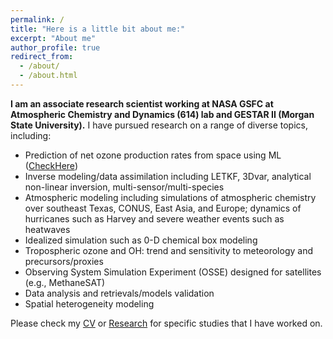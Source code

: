 ```yaml
---
permalink: /
title: "Here is a little bit about me:"
excerpt: "About me"
author_profile: true
redirect_from: 
  - /about/
  - /about.html
---
```

__I am an associate research scientist working at NASA GSFC at Atmospheric Chemistry and Dynamics (614) lab and GESTAR II (Morgan State University).__
I have pursued research on a range of diverse topics, including:

- Prediction of net ozone production rates from space using ML ([CheckHere](https://www.ozonerates.space))
- Inverse modeling/data assimilation including LETKF, 3Dvar, analytical non-linear inversion, multi-sensor/multi-species
- Atmospheric modeling including simulations of atmospheric chemistry over southeast Texas, CONUS, East Asia, and Europe; dynamics of hurricanes such as Harvey and severe weather events such as heatwaves
- Idealized simulation such as 0-D chemical box modeling
- Tropospheric ozone and OH: trend and sensitivity to meteorology and precursors/proxies
- Observing System Simulation Experiment (OSSE) designed for satellites (e.g., MethaneSAT)
- Data analysis and retrievals/models validation
- Spatial heterogeneity modeling

Please check my [CV](cv) or [Research](research) for specific studies that I have worked on.

